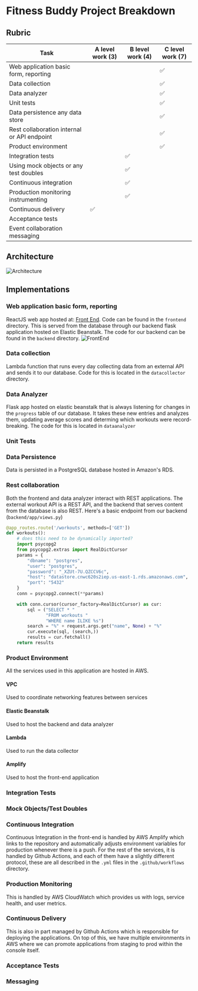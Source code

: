 # Fitness Buddy Project Breakdown

## Rubric

| Task | A level work (3) | B level work (4) | C level work (7) |
|------|------------------|------------------|------------------|
| Web application basic form, reporting |  |  | ✅ |
| Data collection |  |  | ✅ |
| Data analyzer |  |  | ✅ |
| Unit tests |  |  | ✅ |
| Data persistence any data store |  |  | ✅ |
| Rest collaboration internal or API endpoint |  |  | ✅ |
| Product environment |  |  | ✅ |
| Integration tests |  | ✅ |  |
| Using mock objects or any test doubles |  | ✅ |  |
| Continuous integration |  | ✅ |  |
| Production monitoring instrumenting |  | ✅ |  |
| Continuous delivery | ✅ |  |  |
| Acceptance tests |  |  |  |
| Event collaboration messaging |  |  |  |

## Architecture

![Architecture](https://fbrepo-static.s3.amazonaws.com/architecture.png)

## Implementations

### Web application basic form, reporting

ReactJS web app hosted at: [Front
End](https://main.d3o1p76xpmptqf.amplifyapp.com/). Code can be found in the
`frontend` directory. This is served from the database through our backend flask
application hosted on Elastic Beanstalk. The code for our backend can be found
in the `backend` directory.
![FrontEnd](https://fbrepo-static.s3.amazonaws.com/frontend.png)

### Data collection

Lambda function that runs every day collecting data from an external API and
sends it to our database. Code for this is located in the `datacollector`
directory.

### Data Analyzer

Flask app hosted on elastic beanstalk that is always listening for changes in
the `progress` table of our database. It takes these new entries and analyzes
them, updating average scores and determing which workouts were record-breaking.
The code for this is located in `dataanalyzer`

### Unit Tests

### Data Persistence

Data is persisted in a PostgreSQL database hosted in Amazon's RDS.

### Rest collaboration

Both the frontend and data analyzer interact with REST applications. The
external workout API is a REST API, and the backend that serves content from the
database is also REST. Here's a basic endpoint from our backend (`backend/app/views.py`)

```python
@app_routes.route('/workouts', methods=['GET'])
def workouts():
    # does this need to be dynamically imported? 
    import psycopg2
    from psycopg2.extras import RealDictCursor
    params = {
        "dbname": "postgres",
        "user": "postgres",
        "password": "_XZUt-7U.QZCCV6c",
        "host": "datastore.cnwc620s2iep.us-east-1.rds.amazonaws.com",
        "port": "5432"
    }
    conn = psycopg2.connect(**params)

    with conn.cursor(cursor_factory=RealDictCursor) as cur:
        sql = ("SELECT * "
               "FROM workouts "
               "WHERE name ILIKE %s")
        search = "%" + request.args.get("name", None) + "%"
        cur.execute(sql, (search,))
        results = cur.fetchall()
    return results
```

### Product Environment

All the services used in this application are hosted in AWS.

#### VPC

Used to coordinate networking features between services

#### Elastic Beanstalk

Used to host the backend and data analyzer

#### Lambda

Used to run the data collector

#### Amplify

Used to host the front-end application

### Integration Tests

### Mock Objects/Test Doubles

### Continuous Integration

Continuous Integration in the front-end is handled by AWS Amplify which links to
the repository and automatically adjusts environment variables for production
whenever there is a push. For the rest of the services, it is handled by Github
Actions, and each of them have a slightly different protocol, these are all
described in the `.yml` files in the `.github/workflows` directory.

### Production Monitoring

This is handled by AWS CloudWatch which provides us with logs, service
health, and user metrics.

### Continuous Delivery

This is also in part managed by Github Actions which is responsible for
deploying the applications. On top of this, we have multiple environments in AWS
where we can promote applications from staging to prod within the console itself.

### Acceptance Tests

### Messaging
